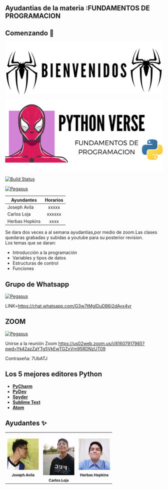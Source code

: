 ## Ayudantias de la materia :FUNDAMENTOS DE PROGRAMACION 
## Comenzando 🚀

<p class="has-line-data" data-line-start="3" data-line-end="4">
  
  <a href="https://github.com/eljosephavila123/FDP-AYUDANTIAS"><img src="https://github.com/eljosephavila123/FDP-AYUDANTIAS/blob/master/images/bienvenidos.png?raw=true" title="Pegasus" alt="Pegasus"></a>
  
 <a href="https://github.com/eljosephavila123/FDP-AYUDANTIAS"><img src="https://github.com/eljosephavila123/FDP-AYUDANTIAS/blob/master/images/python%20verse.png?raw=true" title="Pegasus" alt="Pegasus"></a>

<p class="has-line-data" data-line-start="6" data-line-end="7"><a href="https://travis-ci.org/joemccann/dillinger"><img src="https://travis-ci.org/joemccann/dillinger.svg?branch=master" alt="Build Status"></a></p>


 <a  href="https://github.com/eljosephavila123/FDP-AYUDANTIAS"><img src="https://i.imgur.com/DfQqM.gif" title="LINK DEL GRUPO" alt="Pegasus"  ></a>


|   Ayundantes  | Horarios   |  
|----------|:-------------:|
| Joseph Avila |  xxxxx|
| Carlos Loja|    xxxxxx  |
| Herbas Hopkins | xxxx |


    

<p class="has-line-data" data-line-start="8" data-line-end="10">Se  dara dos veces a al semana ayudantias,por medio de zoom.Las clases quedaras grabadas y subidas a youtube para su posterior revision.<br>
Los temas que se daran:</p>
<ul>
<li class="has-line-data" data-line-start="11" data-line-end="12">Introducción a la programación</li>
<li class="has-line-data" data-line-start="12" data-line-end="13">Variables y tipos de datos</li>
<li class="has-line-data" data-line-start="13" data-line-end="14">Estructuras de control</li>
<li class="has-line-data" data-line-start="14" data-line-end="15">Funciones</li>
</ul>

## Grupo de Whatsapp

 <a href="https://chat.whatsapp.com/G3w7tMgIDuDB6j2dAyx4vr"><img src="https://logodownload.org/wp-content/uploads/2015/04/whatsapp-logo-4-1.png" title="LINK DEL GRUPO" alt="Pegasus"></a>

LINK=https://chat.whatsapp.com/G3w7tMgIDuDB6j2dAyx4vr
## ZOOM 
<a href=""><img src="https://d24cgw3uvb9a9h.cloudfront.net/static/93986/image/new/ZoomLogo.png" title="LINK DEL GRUPO" alt="Pegasus"></a>

Unirse a la reunión Zoom
https://us02web.zoom.us/j/81607917985?pwd=Yk42azZaYTg5VkEwTGZxVm95RDNzUT09

Contraseña: 7UbATJ


## Los 5 mejores editores Python
- <a href=" jetbrains.com/pycharm" target="_blank">**PyCharm**</a>
- <a href="pydev.org" target="_blank">**PyDev**</a>
- <a href="spyder-ide.org" target="_blank">**Spyder**</a>
- <a href="sublimetext.com" target="_blank">**Sublime Text**</a>
- <a href="atom.io" target="_blank">**Atom**</a>

## Ayudantes :sparkles:
<table>
<tr>
                <td align="center">
                    <a href="https://github.com/eljosephavila123">
                        <img src="https://github.com/eljosephavila123/FDP-AYUDANTIAS/blob/master/images/Ayudantes/Joseph%20Avila.jpeg?raw=true" width="100;" alt="akhilmhdh"/>
                        <br />
                        <sub><b>Joseph Avila</b></sub>
                    </a>
                </td>
                <td align="center">
                    <a href="https://github.com/caloja1014">
                        <img src="https://github.com/eljosephavila123/FDP-AYUDANTIAS/blob/master/images/Ayudantes/Carlos%20Loja.jpeg?raw=true" width="100;" alt="athul"/>
                        <br />
                        <sub><b>Carlos Loja </b></sub>
                    </a>
                </td>
                <td align="center">
                    <a href="https://github.com/l">
                        <img src="https://github.com/eljosephavila123/FDP-AYUDANTIAS/blob/master/images/Ayudantes/Herbas%20Hopkins.jpeg?raw=true" width="100;" alt="athul"/>
                        <br />
                        <sub><b>Herbas Hopkins</b></sub>
                    </a>
                </td>
  
  </tr>
</table>
